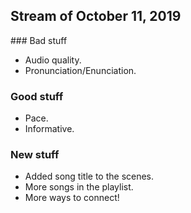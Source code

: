 ## Stream of October 11, 2019
<div class="c">
### Bad stuff

- Audio quality.
- Pronunciation/Enunciation.

### Good stuff

- Pace.
- Informative.

### New stuff

- Added song title to the scenes.
- More songs in the playlist.
- More ways to connect!
</div>
